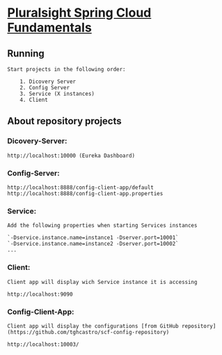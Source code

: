 # [Pluralsight Spring Cloud Fundamentals](https://app.pluralsight.com/library/courses/spring-cloud-fundamentals)

## Running

	Start projects in the following order: 

		1. Dicovery Server 
		2. Config Server
		3. Service (X instances)
		4. Client

## About repository projects

### Dicovery-Server: 

	http://localhost:10000 (Eureka Dashboard)

### Config-Server: 

	http://localhost:8888/config-client-app/default
	http://localhost:8888/config-client-app.properties

### Service: 

	Add the following properties when starting Services instances
	
	`-Dservice.instance.name=instance1 -Dserver.port=10001`
	`-Dservice.instance.name=instance2 -Dserver.port=10002`
	...
	
### Client: 

	Client app will display wich Service instance it is accessing
	
	http://localhost:9090
	
### Config-Client-App: 

	Client app will display the configurations [from GitHub repository](https://github.com/tghcastro/scf-config-repository)
	
	http://localhost:10003/